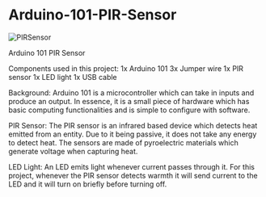 # Arduino-101-PIR-Sensor

![PIRSensor](https://user-images.githubusercontent.com/96453839/147140302-8fe90c35-6136-4292-ab5f-1f59c9a5f872.jpg)

Arduino 101 PIR Sensor

Components used in this project: 1x Arduino 101 3x Jumper wire 1x PIR sensor 1x LED light 1x USB cable

Background: Arduino 101 is a microcontroller which can take in inputs and produce an output. In essence, it is a small piece of hardware which has basic computing functionalities and is simple to configure with software.

PIR Sensor: The PIR sensor is an infrared based device which detects heat emitted from an entity. Due to it being passive, it does not take any energy to detect heat. The sensors are made of pyroelectric materials which generate voltage when capturing heat.

LED Light: An LED emits light whenever current passes through it. For this project, whenever the PIR sensor detects warmth it will send current to the LED and it will turn on briefly before turning off.
